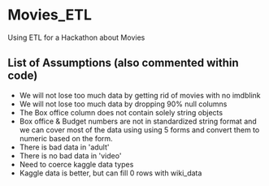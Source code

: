 # Movies_ETL
Using ETL for a Hackathon about Movies

## List of Assumptions (also commented within code)
- We will not lose too much data by getting rid of movies with no imdblink
- We will not lose too much data by dropping 90% null columns
- The Box office column does not contain solely string objects
- Box office & Budget numbers are not in standardized string format and we can cover most of the data using using 5 forms and convert them to numeric based on the form.
- There is bad data in 'adult'
- There is no bad data in 'video'
- Need to coerce kaggle data types
- Kaggle data is better, but can fill 0 rows with wiki_data
